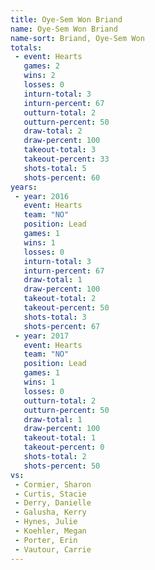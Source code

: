 ```yaml
---
title: Oye-Sem Won Briand
name: Oye-Sem Won Briand
name-sort: Briand, Oye-Sem Won
totals:
 - event: Hearts
   games: 2
   wins: 2
   losses: 0
   inturn-total: 3
   inturn-percent: 67
   outturn-total: 2
   outturn-percent: 50
   draw-total: 2
   draw-percent: 100
   takeout-total: 3
   takeout-percent: 33
   shots-total: 5
   shots-percent: 60
years:
 - year: 2016
   event: Hearts
   team: "NO"
   position: Lead
   games: 1
   wins: 1
   losses: 0
   inturn-total: 3
   inturn-percent: 67
   draw-total: 1
   draw-percent: 100
   takeout-total: 2
   takeout-percent: 50
   shots-total: 3
   shots-percent: 67
 - year: 2017
   event: Hearts
   team: "NO"
   position: Lead
   games: 1
   wins: 1
   losses: 0
   outturn-total: 2
   outturn-percent: 50
   draw-total: 1
   draw-percent: 100
   takeout-total: 1
   takeout-percent: 0
   shots-total: 2
   shots-percent: 50
vs:
 - Cormier, Sharon
 - Curtis, Stacie
 - Derry, Danielle
 - Galusha, Kerry
 - Hynes, Julie
 - Koehler, Megan
 - Porter, Erin
 - Vautour, Carrie
---
```

